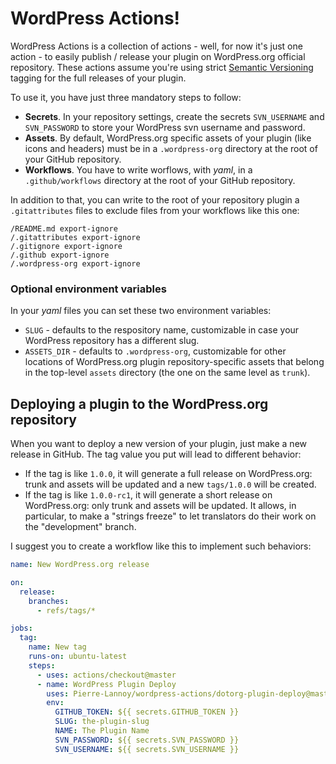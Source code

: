 # WordPress Actions!

WordPress Actions is a collection of actions - well, for now it's just one action - to easily publish / release your plugin on WordPress.org official repository. These actions assume you're using strict [Semantic Versioning](https://semver.org/spec/v2.0.0.html) tagging for the full releases of your plugin.

To use it, you have just three mandatory steps to follow:
* __Secrets__. In your repository settings, create the secrets `SVN_USERNAME` and `SVN_PASSWORD` to store your WordPress svn username and password.
* __Assets__. By default, WordPress.org specific assets of your plugin (like icons and headers) must be in a `.wordpress-org` directory at the root of your GitHub repository.
* __Workflows__. You have to write worflows, with _yaml_, in a `.github/workflows` directory at the root of your GitHub repository.

In addition to that, you can write to the root of your repository plugin a `.gitattributes` files to exclude files from your workflows like this one:
```gitattributes
/README.md export-ignore
/.gitattributes export-ignore
/.gitignore export-ignore
/.github export-ignore
/.wordpress-org export-ignore
```

### Optional environment variables
In your _yaml_ files you can set these two environment variables:
* `SLUG` - defaults to the respository name, customizable in case your WordPress repository has a different slug.
* `ASSETS_DIR` - defaults to `.wordpress-org`, customizable for other locations of WordPress.org plugin repository-specific assets that belong in the top-level `assets` directory (the one on the same level as `trunk`).

## Deploying a plugin to the WordPress.org repository

When you want to deploy a new version of your plugin, just make a new release in GitHub. The tag value you put will lead to different behavior:
* If the tag is like `1.0.0`, it will generate a full release on WordPress.org: trunk and assets will be updated and a new `tags/1.0.0` will be created.
* If the tag is like `1.0.0-rc1`, it will generate a short release on WordPress.org: only trunk and assets will be updated. It allows, in particular, to make a "strings freeze" to let translators do their work on the "development" branch.

I suggest you to create a workflow like this to implement such behaviors:
```yml
name: New WordPress.org release

on:
  release:
    branches:
      - refs/tags/*

jobs:
  tag:
    name: New tag
    runs-on: ubuntu-latest
    steps:
      - uses: actions/checkout@master
      - name: WordPress Plugin Deploy
        uses: Pierre-Lannoy/wordpress-actions/dotorg-plugin-deploy@master
        env:
          GITHUB_TOKEN: ${{ secrets.GITHUB_TOKEN }}
          SLUG: the-plugin-slug
          NAME: The Plugin Name
          SVN_PASSWORD: ${{ secrets.SVN_PASSWORD }}
          SVN_USERNAME: ${{ secrets.SVN_USERNAME }}
```

